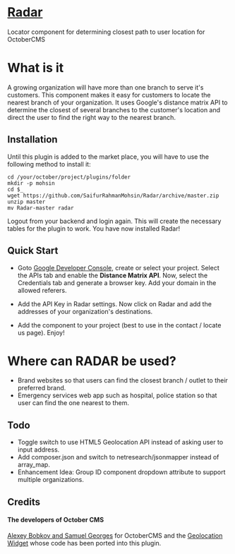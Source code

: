 # [Radar](https://github.com/SaifurRahmanMohsin/Radar) #
Locator component for determining closest path to user location for OctoberCMS

# What is it #
A growing organization will have more than one branch to serve it's customers. This component makes it easy for customers to locate the nearest branch of your organization. It uses Google's distance matrix API to determine the closest of several branches to the customer's location and direct the user to find the right way to the nearest branch.

## Installation ##
Until this plugin is added to the market place, you will have to use the following method to install it:
```
cd /your/october/project/plugins/folder
mkdir -p mohsin
cd $_
wget https://github.com/SaifurRahmanMohsin/Radar/archive/master.zip
unzip master
mv Radar-master radar
```
Logout from your backend and login again. This will create the necessary tables for the plugin to work. You have now installed Radar!


## Quick Start ##
* Goto [Google Developer Console](http://console.developers.google.com/), create or select your project. Select the APIs tab and enable the **Distance Matrix API**. Now, select the Credentials tab and generate a browser key. Add your domain in the allowed referers.

* Add the API Key in Radar settings. Now click on Radar and add the addresses of your organization's destinations.

* Add the component to your project (best to use in the contact / locate us page). Enjoy!

# Where can RADAR be used? #
* Brand websites so that users can find the closest branch / outlet to their preferred brand.
* Emergency services web app such as hospital, police station so that user can find the one nearest to them.

## Todo ##
* Toggle switch to use HTML5 Geolocation API instead of asking user to input address.
* Add composer.json and switch to netresearch/jsonmapper instead of array_map.
* Enhancement Idea: Group ID component dropdown attribute to support multiple organizations.

## Credits ##

#### The developers of October CMS ####
[Alexey Bobkov and Samuel Georges](http://octobercms.com) for OctoberCMS and the [Geolocation Widget](https://github.com/responsiv/geolocation-plugin) whose code has been ported into this plugin.

